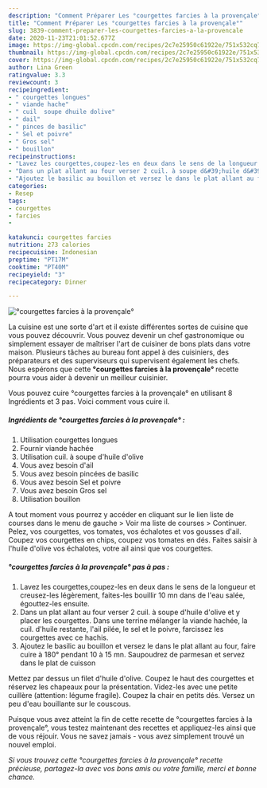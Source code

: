 ```yaml
---
description: "Comment Préparer Les °courgettes farcies à la provençale°"
title: "Comment Préparer Les °courgettes farcies à la provençale°"
slug: 3839-comment-preparer-les-courgettes-farcies-a-la-provencale
date: 2020-11-23T21:01:52.677Z
image: https://img-global.cpcdn.com/recipes/2c7e25950c61922e/751x532cq70/courgettes-farcies-a-la-provencale-photo-principale-de-la-recette.jpg
thumbnail: https://img-global.cpcdn.com/recipes/2c7e25950c61922e/751x532cq70/courgettes-farcies-a-la-provencale-photo-principale-de-la-recette.jpg
cover: https://img-global.cpcdn.com/recipes/2c7e25950c61922e/751x532cq70/courgettes-farcies-a-la-provencale-photo-principale-de-la-recette.jpg
author: Lina Green
ratingvalue: 3.3
reviewcount: 3
recipeingredient:
- " courgettes longues"
- " viande hache"
- " cuil  soupe dhuile dolive"
- " dail"
- " pinces de basilic"
- " Sel et poivre"
- " Gros sel"
- " bouillon"
recipeinstructions:
- "Lavez les courgettes,coupez-les en deux dans le sens de la longueur et creusez-les légèrement, faites-les bouillir 10 mn dans de l&#39;eau salée, égouttez-les ensuite."
- "Dans un plat allant au four verser 2 cuil. à soupe d&#39;huile d&#39;olive et y placer les courgettes. Dans une terrine mélanger la viande hachée, la cuil. d&#39;huile restante, l&#39;ail pilée, le sel et le poivre, farcissez les courgettes avec ce hachis."
- "Ajoutez le basilic au bouillon et versez le dans le plat allant au four, faire cuire à 180° pendant 10 à 15 mn. Saupoudrez de parmesan et servez dans le plat de cuisson"
categories:
- Resep
tags:
- courgettes
- farcies
- 

katakunci: courgettes farcies  
nutrition: 273 calories
recipecuisine: Indonesian
preptime: "PT17M"
cooktime: "PT40M"
recipeyield: "3"
recipecategory: Dinner

---
```



![°courgettes farcies à la provençale°](https://img-global.cpcdn.com/recipes/2c7e25950c61922e/751x532cq70/courgettes-farcies-a-la-provencale-photo-principale-de-la-recette.jpg)

La cuisine est une sorte d'art et il existe différentes sortes de cuisine que vous pouvez découvrir. Vous pouvez devenir un chef gastronomique ou simplement essayer de maîtriser l'art de cuisiner de bons plats dans votre maison. Plusieurs tâches au bureau font appel à des cuisiniers, des préparateurs et des superviseurs qui supervisent également les chefs. Nous espérons que cette <strong> °courgettes farcies à la provençale° </strong> recette pourra vous aider à devenir un meilleur cuisinier.

<!--inarticleads1-->

Vous pouvez cuire °courgettes farcies à la provençale° en utilisant 8 Ingrédients et 3 pas. Voici comment vous cuire il.

##### Ingrédients de °courgettes farcies à la provençale° :

1. Utilisation  courgettes longues
1. Fournir  viande hachée
1. Utilisation  cuil. à soupe d&#39;huile d&#39;olive
1. Vous avez besoin  d&#39;ail
1. Vous avez besoin  pincées de basilic
1. Vous avez besoin  Sel et poivre
1. Vous avez besoin  Gros sel
1. Utilisation  bouillon


A tout moment vous pourrez y accéder en cliquant sur le lien liste de courses dans le menu de gauche &gt; Voir ma liste de courses &gt; Continuer. Pelez, vos courgettes, vos tomates, vos échalotes et vos gousses d&#39;ail. Coupez vos courgettes en chips, coupez vos tomates en dés. Faites saisir à l&#39;huile d&#39;olive vos échalotes, votre ail ainsi que vos courgettes. 

<!--inarticleads2-->

##### °courgettes farcies à la provençale° pas à pas :

1. Lavez les courgettes,coupez-les en deux dans le sens de la longueur et creusez-les légèrement, faites-les bouillir 10 mn dans de l&#39;eau salée, égouttez-les ensuite.
1. Dans un plat allant au four verser 2 cuil. à soupe d&#39;huile d&#39;olive et y placer les courgettes. Dans une terrine mélanger la viande hachée, la cuil. d&#39;huile restante, l&#39;ail pilée, le sel et le poivre, farcissez les courgettes avec ce hachis.
1. Ajoutez le basilic au bouillon et versez le dans le plat allant au four, faire cuire à 180° pendant 10 à 15 mn. Saupoudrez de parmesan et servez dans le plat de cuisson


Mettez par dessus un filet d&#39;huile d&#39;olive. Coupez le haut des courgettes et réservez les chapeaux pour la présentation. Videz-les avec une petite cuillère (attention: légume fragile). Coupez la chair en petits dés. Versez un peu d&#39;eau bouillante sur le couscous. 

<!--inarticleads1-->

<p>
Puisque vous avez atteint la fin de cette recette de °courgettes farcies à la provençale°, vous testez maintenant des recettes et appliquez-les ainsi que de vous réjouir. Vous ne savez jamais - vous avez simplement trouvé un nouvel emploi.
</p>

<p>
<i>Si vous trouvez cette °courgettes farcies à la provençale° recette précieuse, partagez-la avec vos bons amis ou votre famille, merci et bonne chance.</i>
</p>

